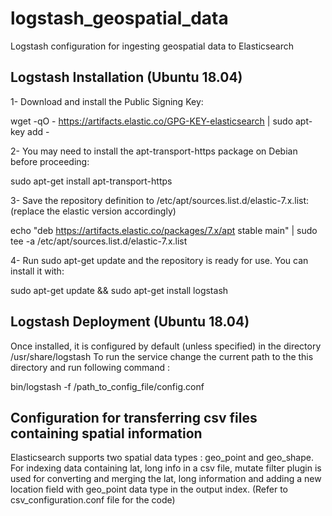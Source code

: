 # logstash_geospatial_data
Logstash configuration for ingesting geospatial data to Elasticsearch 

## Logstash Installation (Ubuntu 18.04)
1- Download and install the Public Signing Key:

wget -qO - https://artifacts.elastic.co/GPG-KEY-elasticsearch | sudo apt-key add -

2- You may need to install the apt-transport-https package on Debian before proceeding:

sudo apt-get install apt-transport-https

3- Save the repository definition to /etc/apt/sources.list.d/elastic-7.x.list: (replace the elastic version accordingly)

echo "deb https://artifacts.elastic.co/packages/7.x/apt stable main" | sudo tee -a /etc/apt/sources.list.d/elastic-7.x.list

4- Run sudo apt-get update and the repository is ready for use. You can install it with:

sudo apt-get update && sudo apt-get install logstash

## Logstash Deployment (Ubuntu 18.04)

 Once installed, it is configured by default (unless specified) in the directory /usr/share/logstash
To run the service change the current path to the this directory and run following command : 

bin/logstash -f /path_to_config_file/config.conf

## Configuration for transferring csv files containing spatial information 

Elasticsearch supports two spatial data types : geo_point and geo_shape.
For indexing data containing lat, long info in a csv file, mutate filter plugin is used  for converting and merging the lat, long information and adding a new location field with geo_point data type in the output index. (Refer to csv_configuration.conf file for the code)  
